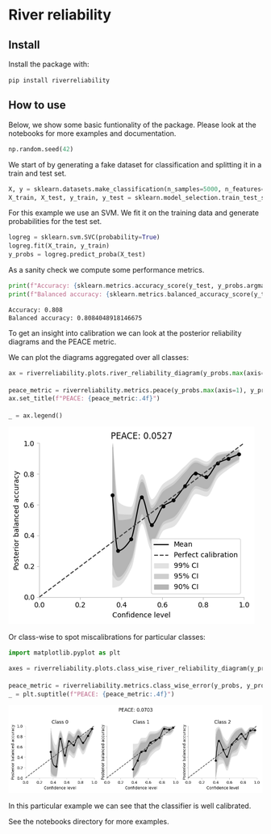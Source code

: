 # River reliability



## Install

Install the package with:

`pip install riverreliability`

## How to use

Below, we show some basic funtionality of the package. Please look at the notebooks for more examples and documentation.

```python
np.random.seed(42)
```

We start of by generating a fake dataset for classification and splitting it in a train and test set.

```python
X, y = sklearn.datasets.make_classification(n_samples=5000, n_features=12, n_informative=3, n_classes=3)
X_train, X_test, y_train, y_test = sklearn.model_selection.train_test_split(X, y, test_size=0.2, shuffle=True)
```

For this example we use an SVM. We fit it on the training data and generate probabilities for the test set.

```python
logreg = sklearn.svm.SVC(probability=True)
logreg.fit(X_train, y_train)
y_probs = logreg.predict_proba(X_test)
```

As a sanity check we compute some performance metrics.

```python
print(f"Accuracy: {sklearn.metrics.accuracy_score(y_test, y_probs.argmax(axis=1))}")
print(f"Balanced accuracy: {sklearn.metrics.balanced_accuracy_score(y_test, y_probs.argmax(axis=1))}")
```

    Accuracy: 0.808
    Balanced accuracy: 0.8084048918146675


To get an insight into calibration we can look at the posterior reliability diagrams and the PEACE metric.

We can plot the diagrams aggregated over all classes:

```python
ax = riverreliability.plots.river_reliability_diagram(y_probs.max(axis=1), y_probs.argmax(axis=1), y_test, bins="fd")

peace_metric = riverreliability.metrics.peace(y_probs.max(axis=1), y_probs.argmax(axis=1), y_test)
ax.set_title(f"PEACE: {peace_metric:.4f}")

_ = ax.legend()
```


![png](docs/images/output_11_0.png)


Or class-wise to spot miscalibrations for particular classes:

```python
import matplotlib.pyplot as plt
```

```python
axes = riverreliability.plots.class_wise_river_reliability_diagram(y_probs, y_probs.argmax(axis=1), y_test, bins=15)

peace_metric = riverreliability.metrics.class_wise_error(y_probs, y_probs.argmax(axis=1), y_test, base_error=riverreliability.metrics.peace)
_ = plt.suptitle(f"PEACE: {peace_metric:.4f}")
```


![png](docs/images/output_14_0.png)


In this particular example we can see that the classifier is well calibrated.

See the notebooks directory for more examples.
